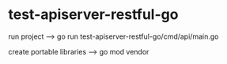 # test-apiserver-restful-go

run project --> go run test-apiserver-restful-go/cmd/api/main.go

create portable libraries --> go mod vendor
